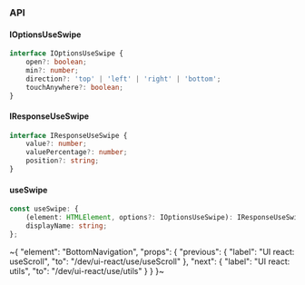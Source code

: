 

### API

#### IOptionsUseSwipe

```ts
interface IOptionsUseSwipe {
    open?: boolean;
    min?: number;
    direction?: 'top' | 'left' | 'right' | 'bottom';
    touchAnywhere?: boolean;
}
```

#### IResponseUseSwipe

```ts
interface IResponseUseSwipe {
    value?: number;
    valuePercentage?: number;
    position?: string;
}
```

#### useSwipe

```ts
const useSwipe: {
    (element: HTMLElement, options?: IOptionsUseSwipe): IResponseUseSwipe;
    displayName: string;
};
```


~{
  "element": "BottomNavigation",
  "props": {
    "previous": {
      "label": "UI react: useScroll",
      "to": "/dev/ui-react/use/useScroll"
    },
    "next": {
      "label": "UI react: utils",
      "to": "/dev/ui-react/use/utils"
    }
  }
}~
